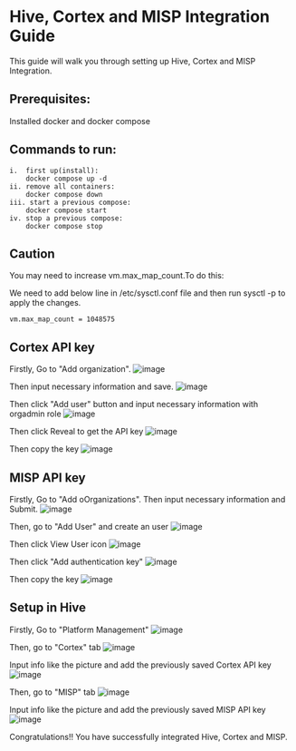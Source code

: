 # Hive, Cortex and MISP Integration Guide

This guide will walk you through setting up Hive, Cortex and MISP Integration.
## Prerequisites:
Installed docker and docker compose

## Commands to run:
```
i.  first up(install):
    docker compose up -d
ii. remove all containers:
    docker compose down
iii. start a previous compose:
    docker compose start
iv. stop a previous compose:
    docker compose stop
```

## Caution 
You may need to increase vm.max_map_count.To do this: 

We need to add below line in /etc/sysctl.conf file and then run sysctl -p to apply the changes.
```
vm.max_map_count = 1048575
```

## Cortex API key
Firstly, Go to "Add organization".
![image](https://github.com/Nahin009/pyMisp/blob/Hive%26Cortex%26MISP-Integration/images/Cortex/0.png)

Then input necessary information and save.
![image](https://github.com/Nahin009/pyMisp/blob/Hive%26Cortex%26MISP-Integration/images/Cortex/1.png)

Then click "Add user" button and input necessary information with orgadmin role
![image](https://github.com/Nahin009/pyMisp/blob/Hive%26Cortex%26MISP-Integration/images/Cortex/2.png)

Then click Reveal to get the API key
![image](https://github.com/Nahin009/pyMisp/blob/Hive%26Cortex%26MISP-Integration/images/Cortex/3.png)

Then copy the key
![image](https://github.com/Nahin009/pyMisp/blob/Hive%26Cortex%26MISP-Integration/images/Cortex/4.png)

## MISP API key
Firstly, Go to "Add oOrganizations". Then input necessary information and Submit.
![image](https://github.com/Nahin009/pyMisp/blob/Hive%26Cortex%26MISP-Integration/images/Misp/0.png)

Then, go to "Add User" and create an user
![image](https://github.com/Nahin009/pyMisp/blob/Hive%26Cortex%26MISP-Integration/images/Misp/1.png)

Then click View User icon
![image](https://github.com/Nahin009/pyMisp/blob/Hive%26Cortex%26MISP-Integration/images/Misp/2.png)

Then click "Add authentication key"
![image](https://github.com/Nahin009/pyMisp/blob/Hive%26Cortex%26MISP-Integration/images/Misp/3.png)

Then copy the key
![image](https://github.com/Nahin009/pyMisp/blob/Hive%26Cortex%26MISP-Integration/images/Misp/4.png)

## Setup in Hive
Firstly, Go to "Platform Management"
![image](https://github.com/Nahin009/pyMisp/blob/Hive%26Cortex%26MISP-Integration/images/Hive/0.png)

Then, go to "Cortex" tab
![image](https://github.com/Nahin009/pyMisp/blob/Hive%26Cortex%26MISP-Integration/images/Hive/1.png)

Input info like the picture and add the previously saved Cortex API key
![image](https://github.com/Nahin009/pyMisp/blob/Hive%26Cortex%26MISP-Integration/images/Hive/2.png)

Then, go to "MISP" tab
![image](https://github.com/Nahin009/pyMisp/blob/Hive%26Cortex%26MISP-Integration/images/Hive/3.png)

Input info like the picture and add the previously saved MISP API key
![image](https://github.com/Nahin009/pyMisp/blob/Hive%26Cortex%26MISP-Integration/images/Hive/4.png)

Congratulations!! You have successfully integrated Hive, Cortex and MISP.
